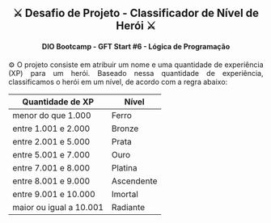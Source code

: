 <h2 align="center">⚔️ Desafio de Projeto - Classificador de Nível de Herói ⚔️</h2>

<h4 align="center">DIO Bootcamp - GFT Start #6 - Lógica de Programação</h4>

<p align="justify">⚙️ O projeto consiste em atribuir um nome e uma quantidade de experiência (XP) para um herói. Baseado nessa quantidade de experiência, classificamos o herói em um nível, de acordo com a regra abaixo:</p>

<div align="center">
 
|    Quantidade de XP    |   Nível   |
|------------------------|-----------|
|menor do que 1.000      |Ferro      |
|entre 1.001 e 2.000     |Bronze     |
|entre 2.001 e 5.000     |Prata      |
|entre 5.001 e 7.000     |Ouro       |
|entre 7.001 e 8.000     |Platina    |
|entre 8.001 e 9.000     |Ascendente |
|entre 9.001 e 10.000    |Imortal    |
|maior ou igual a 10.001 |Radiante   |

</div>
